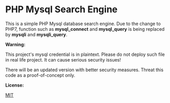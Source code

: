 # PHP Mysql Search Engine 	

This is a simple PHP Mysql database search engine. Due to the change to PHP7, function such as **mysql_connect** and **mysql_query** is being replaced by **mysqli** and **mysqli_query**. 

**Warning:**

This project's mysql credential is in plaintext. Please do not deploy such file in real life project. It can cause serious security issues! 

There will be an updated version with better security measures. 
Threat this code as a proof-of-concept only. 

**License:**

[MIT](LICENSE.md)

